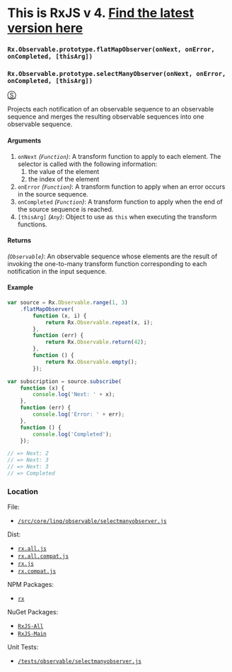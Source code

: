 # This is RxJS v 4. [Find the latest version here](https://github.com/reactivex/rxjs)
### `Rx.Observable.prototype.flatMapObserver(onNext, onError, onCompleted, [thisArg])`
### `Rx.Observable.prototype.selectManyObserver(onNext, onError, onCompleted, [thisArg])`
[&#x24C8;](https://github.com/Reactive-Extensions/RxJS/blob/master/src/core/linq/observable/selectmanyobserver.js "View in source")

Projects each notification of an observable sequence to an observable sequence and merges the resulting observable sequences into one observable sequence.

#### Arguments
1. `onNext` *(`Function`)*:  A transform function to apply to each element. The selector is called with the following information:
    1. the value of the element
    2. the index of the element
2. `onError` *(`Function`)*: A transform function to apply when an error occurs in the source sequence.
3. `onCompleted` *(`Function`)*: A transform function to apply when the end of the source sequence is reached.
4. `[thisArg]` *(`Any`)*: Object to use as `this` when executing the transform functions.

#### Returns
*(`Observable`)*: An observable sequence whose elements are the result of invoking the one-to-many transform function corresponding to each notification in the input sequence.

#### Example
```js
var source = Rx.Observable.range(1, 3)
    .flatMapObserver(
        function (x, i) {
            return Rx.Observable.repeat(x, i);
        },
        function (err) {
            return Rx.Observable.return(42);
        },
        function () {
            return Rx.Observable.empty();
        });

var subscription = source.subscribe(
    function (x) {
        console.log('Next: ' + x);
    },
    function (err) {
        console.log('Error: ' + err);
    },
    function () {
        console.log('Completed');
    });

// => Next: 2
// => Next: 3
// => Next: 3
// => Completed
```

### Location

File:
- [`/src/core/linq/observable/selectmanyobserver.js`](https://github.com/Reactive-Extensions/RxJS/blob/master/src/core/linq/observable/selectmanyobserver.js)

Dist:
- [`rx.all.js`](https://github.com/Reactive-Extensions/RxJS/blob/master/dist/rx.all.js)
- [`rx.all.compat.js`](https://github.com/Reactive-Extensions/RxJS/blob/master/dist/rx.all.compat.js)
- [`rx.js`](https://github.com/Reactive-Extensions/RxJS/blob/master/dist/rx.js)
- [`rx.compat.js`](https://github.com/Reactive-Extensions/RxJS/blob/master/dist/rx.compat.js)

NPM Packages:
- [`rx`](https://www.npmjs.org/package/rx)

NuGet Packages:
- [`RxJS-All`](http://www.nuget.org/packages/RxJS-All/)
- [`RxJS-Main`](http://www.nuget.org/packages/RxJS-Main/)

Unit Tests:
- [`/tests/observable/selectmanyobserver.js`](https://github.com/Reactive-Extensions/RxJS/blob/master/tests/observable/selectmanyobserver.js)
